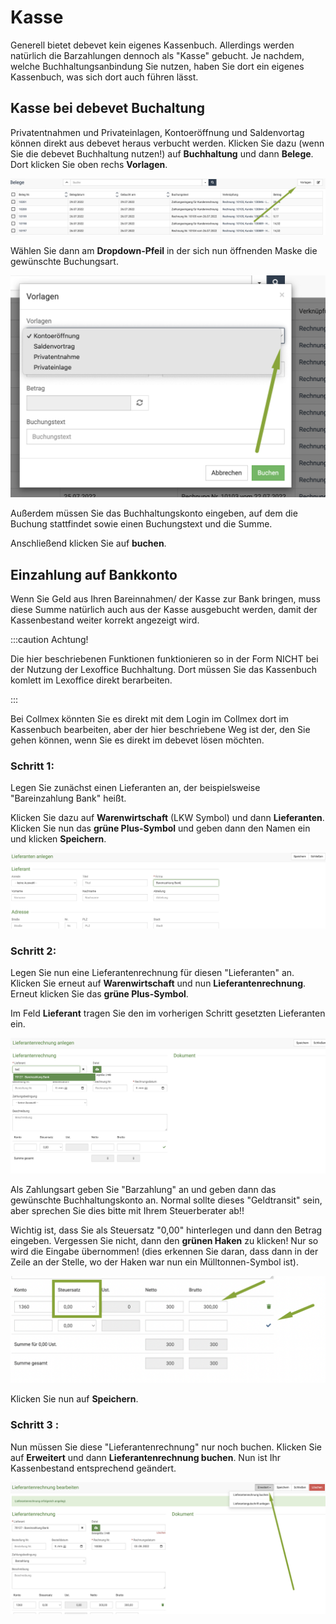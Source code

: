 # Kasse  

Generell bietet debevet kein eigenes Kassenbuch. Allerdings werden natürlich die Barzahlungen dennoch als "Kasse" gebucht.
Je nachdem, welche Buchhaltungsanbindung Sie nutzen, haben Sie dort ein eigenes Kassenbuch, was sich dort auch führen lässt. 

## Kasse bei debevet Buchaltung 

Privatentnahmen und Privateinlagen, Kontoeröffnung und Saldenvortag können direkt aus debevet heraus verbucht werden. 
Klicken Sie dazu (wenn Sie die debevet Buchhaltung nutzen!) auf **Buchhaltung** und dann **Belege**. Dort klicken Sie oben rechs **Vorlagen**. 

![](../../static/img/Buchhaltung/privatentnahme_kasse_debevet.png)  

Wählen Sie dann am **Dropdown-Pfeil** in der sich nun öffnenden Maske die gewünschte Buchungsart. 

![](../../static/img/Buchhaltung/privatentnahme_kasse_debevet2.png) 
 
Außerdem müssen Sie das Buchhaltungskonto eingeben, auf dem die Buchung stattfindet sowie einen Buchungstext und die Summe. 

Anschließend klicken Sie auf **buchen**.  

## Einzahlung auf Bankkonto   

Wenn Sie Geld aus Ihren Bareinnahmen/ der Kasse zur Bank bringen, muss diese Summe natürlich auch aus der Kasse ausgebucht werden, damit 
der Kassenbestand weiter korrekt angezeigt wird. 

:::caution Achtung!   

Die hier beschriebenen Funktionen funktionieren so in der Form NICHT bei der Nutzung der Lexoffice Buchhaltung. Dort müssen Sie das Kassenbuch komlett 
im Lexoffice direkt berarbeiten.  

::: 

Bei Collmex könnten Sie es direkt mit dem Login im Collmex dort im Kassenbuch bearbeiten, aber der hier beschriebene Weg ist der, den Sie
gehen können, wenn Sie es direkt im debevet lösen möchten. 


### Schritt 1:  

Legen Sie zunächst einen Lieferanten an, der beispielsweise "Bareinzahlung Bank" heißt.   

Klicken Sie dazu auf **Warenwirtschaft** (LKW Symbol) und dann **Lieferanten**.   
Klicken Sie nun das **grüne Plus-Symbol** und geben dann den Namen ein und klicken **Speichern**.  

![](../../static/img/Buchhaltung/barentnahme1.png)  


### Schritt 2:  

Legen Sie nun eine Lieferantenrechnung für diesen "Lieferanten" an.  Klicken Sie erneut auf **Warenwirtschaft** und nun **Lieferantenrechnung**.   
Erneut klicken Sie das **grüne Plus-Symbol**.   

Im Feld **Lieferant** tragen Sie den im vorherigen Schritt gesetzten Lieferanten ein.   

![](../../static/img/Buchhaltung/bareinzahlung2.png)  

Als Zahlungsart geben Sie "Barzahlung" an und geben dann das gewünschte Buchhaltungskonto an. Normal sollte dieses "Geldtransit" sein, aber 
sprechen Sie dies bitte mit Ihrem Steuerberater ab!!   

Wichtig ist, dass Sie als Steuersatz "0,00" hinterlegen und dann den Betrag eingeben. Vergessen Sie nicht, dann den **grünen Haken** zu klicken! Nur so
wird die Eingabe übernommen! (dies erkennen Sie daran, dass dann in der Zeile an der Stelle, wo der Haken war nun ein Mülltonnen-Symbol ist).   

![](../../static/img/Buchhaltung/bareinzahlung4.png)   

Klicken Sie nun auf **Speichern**.  

### Schritt 3 : 

Nun müssen Sie diese "Lieferantenrechnung" nur noch buchen. Klicken Sie auf **Erweitert** und dann **Lieferantenrechnung buchen**. Nun ist Ihr Kassenbestand 
entsprechend geändert. 

![](../../static/img/Buchhaltung/bareinzahlung5.png)

